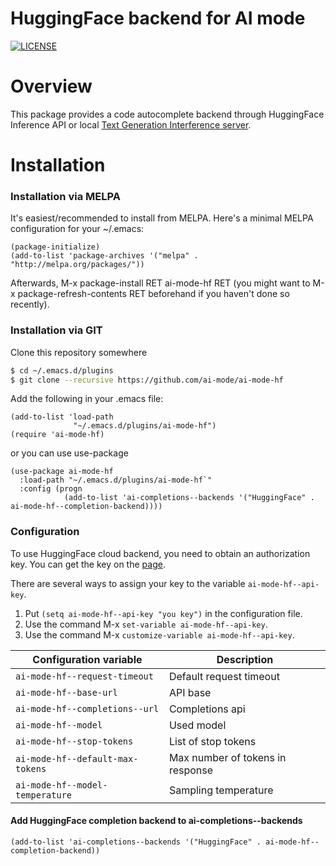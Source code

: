 # HuggingFace backend for AI mode


[![LICENSE](https://img.shields.io/github/license/ai-mode/ai-mode-hf)](https://github.com/ai-mode/ai-mode-hf/blob/master/LICENSE)

# Overview
This package provides a code autocomplete backend through HuggingFace Inference API or local [Text Generation Interference server](https://github.com/huggingface/text-generation-inference).

# Installation

### Installation via MELPA

It's easiest/recommended to install from MELPA. Here's a minimal MELPA configuration for your ~/.emacs:

```elisp
(package-initialize)
(add-to-list 'package-archives '("melpa" . "http://melpa.org/packages/"))
```

Afterwards, M-x package-install RET ai-mode-hf RET (you might want to M-x package-refresh-contents RET beforehand if you haven't done so recently).


### Installation via GIT

Clone this repository somewhere

```bash
$ cd ~/.emacs.d/plugins
$ git clone --recursive https://github.com/ai-mode/ai-mode-hf
```

Add the following in your .emacs file:

```elisp
(add-to-list 'load-path
              "~/.emacs.d/plugins/ai-mode-hf")
(require 'ai-mode-hf)
```

or you can use use-package

```elisp
(use-package ai-mode-hf
  :load-path "~/.emacs.d/plugins/ai-mode-hf`"
  :config (progn
            (add-to-list 'ai-completions--backends '("HuggingFace" . ai-mode-hf--completion-backend))))

```


### Configuration


To use HuggingFace cloud backend, you need to obtain an authorization key. You can get the key on the [page](https://huggingface.co/settings/tokens).

There are several ways to assign your key to the variable `ai-mode-hf--api-key`.

1. Put `(setq ai-mode-hf--api-key "you key")` in the configuration file.
2. Use the command M-x `set-variable ai-mode-hf--api-key`.
3. Use the command M-x `customize-variable ai-mode-hf--api-key`.


| Configuration variable           | Description                      |
|----------------------------------|----------------------------------|
| `ai-mode-hf--request-timeout`    | Default request timeout          |
| `ai-mode-hf--base-url`           | API base                         |
| `ai-mode-hf--completions--url`   | Completions api                  |
| `ai-mode-hf--model`              | Used model                       |
| `ai-mode-hf--stop-tokens`        | List of stop tokens              |
| `ai-mode-hf--default-max-tokens` | Max number of tokens in response |
| `ai-mode-hf--model-temperature`  | Sampling temperature             |



#### Add HuggingFace completion backend to ai-completions--backends

```elisp
(add-to-list 'ai-completions--backends '("HuggingFace" . ai-mode-hf--completion-backend))
```
